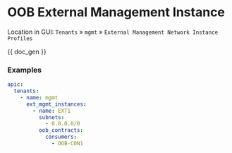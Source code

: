 # OOB External Management Instance

Location in GUI:
`Tenants` » `mgmt` » `External Management Network Instance Profiles`


{{ doc_gen }}

### Examples

```yaml
apic:
  tenants:
    - name: mgmt
      ext_mgmt_instances:
        - name: EXT1
          subnets:
            - 0.0.0.0/0
          oob_contracts:
            consumers:
              - OOB-CON1
```
